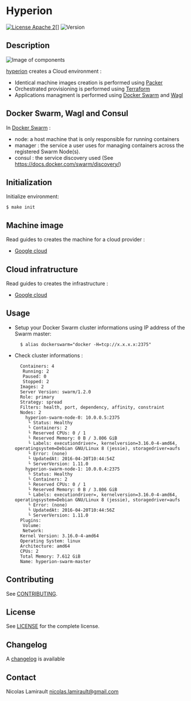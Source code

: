 # Hyperion

[![License Apache 2][badge-license]][LICENSE][]
![Version][badge-release]

## Description

![Image of components](https://github.com/portefaix/hyperion-swarm/raw/master/docs/hyperion-swarm.png "Hyperion Swarm")

[hyperion][] creates a Cloud environment :

- Identical machine images creation is performed using [Packer][]
- Orchestrated provisioning is performed using [Terraform][]
- Applications managment is performed using [Docker Swarm][] and [Wagl][]

## Docker Swarm, Wagl and Consul

In [Docker Swarm][] :

- node: a host machine that is only responsible for running containers
- manager : the service a user uses for managing containers across the registered Swarm Node(s).
- consul : the service discovery used (See https://docs.docker.com/swarm/discovery/)


## Initialization

Initialize environment:

    $ make init


## Machine image

Read guides to creates the machine for a cloud provider :

* [Google cloud](https://github.com/portefaix/hyperion-swarm/blob/packer/google/README.md)

## Cloud infratructure

Read guides to creates the infrastructure :

* [Google cloud](https://github.com/portefaix/hyperion-swarm/blob/infra/google/README.md)


## Usage

* Setup your Docker Swarm cluster informations using IP address of the Swarm master:

        $ alias dockerswarm="docker -H=tcp://x.x.x.x:2375"

* Check cluster informations :

        Containers: 4
         Running: 2
         Paused: 0
         Stopped: 2
        Images: 2
        Server Version: swarm/1.2.0
        Role: primary
        Strategy: spread
        Filters: health, port, dependency, affinity, constraint
        Nodes: 2
          hyperion-swarm-node-0: 10.0.0.5:2375
           └ Status: Healthy
           └ Containers: 2
           └ Reserved CPUs: 0 / 1
           └ Reserved Memory: 0 B / 3.806 GiB
           └ Labels: executiondriver=, kernelversion=3.16.0-4-amd64, operatingsystem=Debian GNU/Linux 8 (jessie), storagedriver=aufs
           └ Error: (none)
           └ UpdatedAt: 2016-04-20T10:44:54Z
           └ ServerVersion: 1.11.0
          hyperion-swarm-node-1: 10.0.0.4:2375
           └ Status: Healthy
           └ Containers: 2
           └ Reserved CPUs: 0 / 1
           └ Reserved Memory: 0 B / 3.806 GiB
           └ Labels: executiondriver=, kernelversion=3.16.0-4-amd64, operatingsystem=Debian GNU/Linux 8 (jessie), storagedriver=aufs
           └ Error: (none)
           └ UpdatedAt: 2016-04-20T10:44:56Z
           └ ServerVersion: 1.11.0
        Plugins:
         Volume:
         Network:
        Kernel Version: 3.16.0-4-amd64
        Operating System: linux
        Architecture: amd64
        CPUs: 2
        Total Memory: 7.612 GiB
        Name: hyperion-swarm-master



## Contributing

See [CONTRIBUTING](CONTRIBUTING.md).


## License

See [LICENSE][] for the complete license.


## Changelog

A [changelog](ChangeLog.md) is available


## Contact

Nicolas Lamirault <nicolas.lamirault@gmail.com>


[hyperion]: https://github.com/portefaix/hyperion-swarm
[LICENSE]: https://github.com/portefaix/hyperion-swarm/blob/master/LICENSE
[Issue tracker]: https://github.com/portefaix/hyperion-swarm/issues

[Docker Swarm]: https://github.com/docker/swarm
[Wagl]: https://github.com/ahmetalpbalkan/wagl

[terraform]: https://terraform.io
[packer]: https://packer.io

[badge-license]: https://img.shields.io/badge/license-Apache_2-green.svg
[badge-release]: https://img.shields.io/github/release/portefaix/hyperion-swarm.svg
